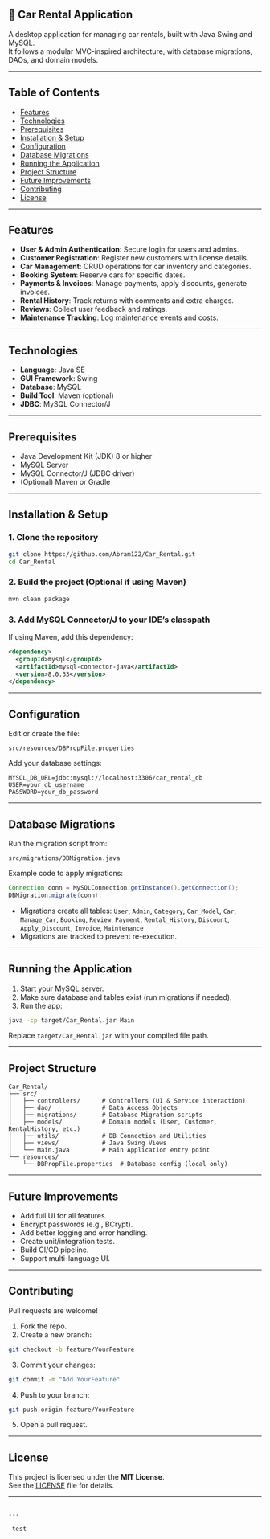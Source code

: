 
## 🚗 Car Rental Application

A desktop application for managing car rentals, built with Java Swing and MySQL.  
It follows a modular MVC-inspired architecture, with database migrations, DAOs, and domain models.

---

## Table of Contents

- [Features](#features)
- [Technologies](#technologies)
- [Prerequisites](#prerequisites)
- [Installation & Setup](#installation--setup)
- [Configuration](#configuration)
- [Database Migrations](#database-migrations)
- [Running the Application](#running-the-application)
- [Project Structure](#project-structure)
- [Future Improvements](#future-improvements)
- [Contributing](#contributing)
- [License](#license)

---

## Features

- **User & Admin Authentication**: Secure login for users and admins.
- **Customer Registration**: Register new customers with license details.
- **Car Management**: CRUD operations for car inventory and categories.
- **Booking System**: Reserve cars for specific dates.
- **Payments & Invoices**: Manage payments, apply discounts, generate invoices.
- **Rental History**: Track returns with comments and extra charges.
- **Reviews**: Collect user feedback and ratings.
- **Maintenance Tracking**: Log maintenance events and costs.

---

## Technologies

- **Language**: Java SE
- **GUI Framework**: Swing
- **Database**: MySQL
- **Build Tool**: Maven (optional)
- **JDBC**: MySQL Connector/J

---

## Prerequisites

- Java Development Kit (JDK) 8 or higher
- MySQL Server
- MySQL Connector/J (JDBC driver)
- (Optional) Maven or Gradle

---

## Installation & Setup

### 1. Clone the repository

```bash
git clone https://github.com/Abram122/Car_Rental.git
cd Car_Rental
```

### 2. Build the project (Optional if using Maven)

```bash
mvn clean package
```

### 3. Add MySQL Connector/J to your IDE’s classpath

If using Maven, add this dependency:

```xml
<dependency>
  <groupId>mysql</groupId>
  <artifactId>mysql-connector-java</artifactId>
  <version>8.0.33</version>
</dependency>
```

---

## Configuration

Edit or create the file:

```
src/resources/DBPropFile.properties
```

Add your database settings:

```properties
MYSQL_DB_URL=jdbc:mysql://localhost:3306/car_rental_db
USER=your_db_username
PASSWORD=your_db_password
```

---

## Database Migrations

Run the migration script from:

```
src/migrations/DBMigration.java
```

Example code to apply migrations:

```java
Connection conn = MySQLConnection.getInstance().getConnection();
DBMigration.migrate(conn);
```

- Migrations create all tables: `User`, `Admin`, `Category`, `Car_Model`, `Car`, `Manage_Car`, `Booking`, `Review`, `Payment`, `Rental_History`, `Discount`, `Apply_Discount`, `Invoice`, `Maintenance`
- Migrations are tracked to prevent re-execution.

---

## Running the Application

1. Start your MySQL server.
2. Make sure database and tables exist (run migrations if needed).
3. Run the app:

```bash
java -cp target/Car_Rental.jar Main
```

Replace `target/Car_Rental.jar` with your compiled file path.

---

## Project Structure

```plaintext
Car_Rental/
├── src/
│   ├── controllers/      # Controllers (UI & Service interaction)
│   ├── dao/              # Data Access Objects
│   ├── migrations/       # Database Migration scripts
│   ├── models/           # Domain models (User, Customer, RentalHistory, etc.)
│   ├── utils/            # DB Connection and Utilities
│   ├── views/            # Java Swing Views
│   └── Main.java         # Main Application entry point
└── resources/
    └── DBPropFile.properties  # Database config (local only)
```

---

## Future Improvements

- Add full UI for all features.
- Encrypt passwords (e.g., BCrypt).
- Add better logging and error handling.
- Create unit/integration tests.
- Build CI/CD pipeline.
- Support multi-language UI.

---

## Contributing

Pull requests are welcome!

1. Fork the repo.
2. Create a new branch:

```bash
git checkout -b feature/YourFeature
```

3. Commit your changes:

```bash
git commit -m "Add YourFeature"
```

4. Push to your branch:

```bash
git push origin feature/YourFeature
```

5. Open a pull request.

---

## License

This project is licensed under the **MIT License**.  
See the [LICENSE](LICENSE) file for details.

---
```

---

 test
